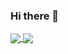 ### Hi there 👋

<!-- [![Nishka's GitHub stats](https://github-readme-stats.vercel.app/api?username=Nishka-Kisten)](https://github.com/anuraghazra/github-readme-stats) -->
<!-- ![Nishka's GitHub stats](https://github-readme-stats.vercel.app/api?username=Nishka-Kistena&theme=midnight-purple&show_icons=true)(https://github.com/anuraghazra/github-readme-stats) -->
<!-- [![Top Langs](https://github-readme-stats.vercel.app/api/top-langs/?username=Nishka-Kisten)](https://github.com/anuraghazra/github-readme-stats) -->
<!-- [![Top Langs](https://github-readme-stats.vercel.app/api/top-langs/?username=Nishka-Kisten&layout=compact)](https://github.com/Nishka-Kisten/github-readme-stats)
 -->
<a href="https://github.com/Nishka-Kisten/github-readme-stats">
  <img align="center" src="https://github-readme-stats.vercel.app/api?username=Nishka-Kistena&theme=midnight-purple&show_icons=true" />
</a>
<a href="https://github.com/Nishka-Kisten/convoychat">
  <img align="center" src="https://github-readme-stats.vercel.app/api/top-langs/?username=Nishka-Kisten&layout=compact" />
</a>


<!--
**Nishka-Kisten/Nishka-Kisten** is a ✨ _special_ ✨ repository because its `README.md` (this file) appears on your GitHub profile.

Here are some ideas to get you started:

- 🔭 I’m currently working on ...
- 🌱 I’m currently learning ...
- 👯 I’m looking to collaborate on ...
- 🤔 I’m looking for help with ...
- 💬 Ask me about ...
- 📫 How to reach me: ...
- 😄 Pronouns: ...
- ⚡ Fun fact: ...
-->
